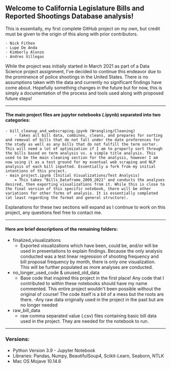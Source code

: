## Welcome to California Legislature Bills and Reported Shootings Database analysis!

This is essentially, my first complete GitHub project on my own, but credit must be given to the origin of this along with prior contributors.

	- Nick Fithen
	- Lupe De Anda
	- Kimberly Alonzo
	- Andres Villegas

While the project was initially started in March 2021 as part of a Data Science project assignment, I've decided to continue this endeavor due to the prominence of police shootings in the United States. There is no assumptions taken with the data and currently no significant findings have come about. Hopefully something changes in the future but for now, this is simply a documentation of the process and tools used along with proposed future steps!

________________________________________________________

#### The main project files are jupyter notebooks (.ipynb) separated into two categories:
	- bill_cleanup_and_webscraping.ipynb (Wrangling/Cleaning)
		- takes all bill data, combines, cleans, and prepares for sorting and removal of bills that do not fall under the date preferences for the study as well as any bills that do not fulfill the term sorter. This will need a lot of optimization if I am to properly sort through the bills based on term analysis vs. a simple title analysis. This used to be the main cleaning section for the analysis, however I am now using it as a test ground for my eventual web scraping and NLP analysis of each bill inputted. Essentially a fork from my initial intentions of this project.
	- main_project.ipynb (Initial Visualizations/Test Analysis)
		= This takes "Bills_Dataframe_2009_2021" and conducts the analyses desired, then exporting visualizations from it. While this is close to the final version of this specific notebook, there will be other variations for other forms of analysis. It is essentially completed (at least regarding the format and general structure).

Explanations for these two sections will expand as I continue to work on this project, any questions feel free to contact me.
________________________________________________________

#### Here are brief descriptions of the remaining folders:
- finalized_visualizations
	- Exported visualizations which have been, could be, and/or will be used in presentations to explain findings. Because the only analysis conducted was a test linear regression of shooting frequency and bill proposal frequency by month, there is only one visualization. This will be further populated as more analyses are conducted.
- no_longer_used_code & unused_old_data
	- Base code that inspired this project in the first place! Any code that I contributed to within these notebooks should have my name commented. This entire project wouldn't been possible without the original of course! The code itself is a bit of a mess but the roots are there.
	-Any raw data originally used in the project in the past but are no longer needed
- raw_bill_data
	- raw comma separated value (.csv) files containing basic bill data used in the project. They are needed for the notebook to run.
________________________________________________________

### Versions:
- Python Version 3.9 - Jupyter Notebook
- Libraries: Pandas, Numpy, BeautifulSoup4, Scikit-Learn, Seaborn, NTLK
- Mac OS Mojave 10.14.6